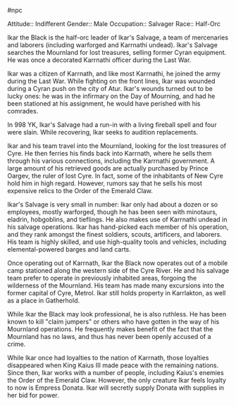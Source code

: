 #npc 

Attitude:: Indifferent
Gender:: Male
Occupation:: Salvager
Race:: Half-Orc

Ikar the Black is the half-orc leader of Ikar's Salvage, a team of mercenaries and laborers (including warforged and Karrnathi undead). Ikar's Salvage searches the Mournland for lost treasures, selling former Cyran equipment. He was once a decorated Karrnathi officer during the Last War.

Ikar was a citizen of Karrnath, and like most Karrnathi, he joined the army during the Last War. While fighting on the front lines, Ikar was wounded during a Cyran push on the city of Atur. Ikar's wounds turned out to be lucky ones: he was in the infirmary on the Day of Mourning, and had he been stationed at his assignment, he would have perished with his comrades.

In 998 YK, Ikar's Salvage had a run-in with a living fireball spell and four were slain. While recovering, Ikar seeks to audition replacements.

Ikar and his team travel into the Mournland, looking for the lost treasures of Cyre. He then ferries his finds back into Karrnath, where he sells them through his various connections, including the Karrnathi government. A large amount of his retrieved goods are actually purchased by Prince Oargev, the ruler of lost Cyre. In fact, some of the inhabitants of New Cyre hold him in high regard. However, rumors say that he sells his most expensive relics to the Order of the Emerald Claw.

Ikar's Salvage is very small in number: Ikar only had about a dozen or so employees, mostly warforged, though he has been seen with minotaurs, eladrin, hobgoblins, and tieflings. He also makes use of Karrnathi undead in his salvage operations. Ikar has hand-picked each member of his operation, and they rank amongst the finest soldiers, scouts, artificers, and laborers. His team is highly skilled, and use high-quality tools and vehicles, including elemental-powered barges and land carts.

Once operating out of Karrnath, Ikar the Black now operates out of a mobile camp stationed along the western side of the Cyre River. He and his salvage team prefer to operate in previously inhabited areas, forgoing the wilderness of the Mournland. His team has made many excursions into the former capital of Cyre, Metrol. Ikar still holds property in Karrlakton, as well as a place in Gatherhold.

While Ikar the Black may look professional, he is also ruthless. He has been known to kill "claim jumpers" or others who have gotten in the way of his Mournland operations. He frequently makes benefit of the fact that the Mournland has no laws, and thus has never been openly accused of a crime.

While Ikar once had loyalties to the nation of Karrnath, those loyalties disappeared when King Kaius III made peace with the remaining nations. Since then, Ikar works with a number of people, including Kaius's enemies the Order of the Emerald Claw. However, the only creature Ikar feels loyalty to now is Empress Donata. Ikar will secretly supply Donata with supplies in her bid for power.